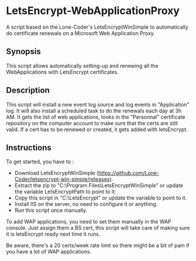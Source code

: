 # LetsEncrypt-WebApplicationProxy
A script based on the Lone-Coder's LetsEncryptWinSimple to automatically do certificate renewals on a Microsoft Web Application Proxy.

## Synopsis
This script allows automatically setting-up and renewing all the WebApplications with LetsEncrypt certificates.

## Description
This script will install a new event log source and log events in "Application" log. It will also install a scheduled
task to do the renewals each day at 3h AM. It gets the list of web applications, looks in the "Personnal" certificate
repository on the computer account to make sure that the certs are still valid.
If a cert has to be renewed or created, it gets added with letsEncrypt.

## Instructions
To get started, you have to :  
- Download LetsEncryptWinSimple (https://github.com/Lone-Coder/letsencrypt-win-simple/releases).  
- Extract the zip to "C:\Program Files\LetsEncryptWinSimple\" or update the variable LetsEncryptPath to point to it.  
- Copy this script in "C:\LetsEncrypt\" or update the variable to point to it.  
- Install IIS on the server, no need to configure it or anything.  
- Run this script once manually.  

To add WAP applications, you need to set them manually in the WAP console. Just assign them a BS cert, this script will take care
of making sure it is letsEncrypt ready next time it runs.   

Be aware, there's a 20 certs/week rate limit so there might be a bit of pain if you have a lot of WAP applications.
